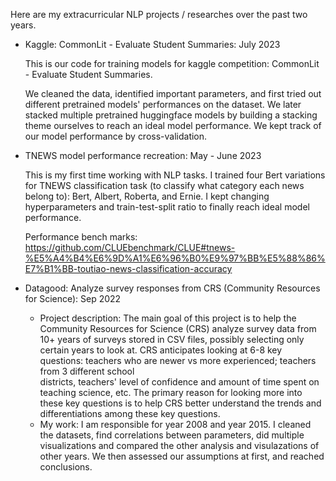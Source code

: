 Here are my extracurricular NLP projects / researches over the past two years. 
- Kaggle: CommonLit - Evaluate Student Summaries: July 2023

  This is our code for training models for kaggle competition: CommonLit - Evaluate Student Summaries.

  We cleaned the data, identified important parameters, and first tried out
  different pretrained models' performances on the dataset. We later stacked multiple pretrained huggingface models by building a stacking theme ourselves
  to reach an ideal model performance. We kept track of our model performance by cross-validation.
  
- TNEWS model performance recreation: May - June 2023

   This is my first time working with NLP tasks. I trained four Bert variations for TNEWS classification task (to classify what category each news belong to): Bert, Albert, 
  Roberta, and Ernie. I kept changing hyperparameters and train-test-split ratio to finally reach ideal model performance.

  Performance bench marks: https://github.com/CLUEbenchmark/CLUE#tnews-%E5%A4%B4%E6%9D%A1%E6%96%B0%E9%97%BB%E5%88%86%E7%B1%BB-toutiao-news-classification-accuracy

- Datagood: Analyze survey responses from CRS (Community Resources for Science): Sep 2022
  
  - Project description: The main goal of this project is to help the Community Resources for Science (CRS) analyze survey data from 10+ years of surveys stored in CSV files, 
  possibly selecting only certain years to look at. CRS anticipates looking at 6-8 key questions: teachers who are newer vs more experienced; teachers from 3 different school   
  districts, teachers' level of confidence and amount of time spent on teaching science, etc. The primary reason for looking more into these key questions is to help CRS better 
  understand the trends and differentiations among these key questions.
  - My work: I am responsible for year 2008 and year 2015. I cleaned the datasets, find correlations between parameters, did multiple visualizations and compared the other analysis and visulazations of other years. We then assessed our assumptions at first, and reached conclusions.

  

  
